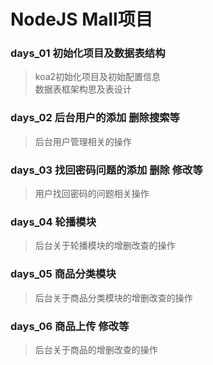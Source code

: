 # NodeJS Mall项目

### days_01 初始化项目及数据表结构
> koa2初始化项目及初始配置信息<br/>
> 数据表框架构思及表设计<br/>

### days_02 后台用户的添加  删除搜索等
> 后台用户管理相关的操作<br/>

### days_03 找回密码问题的添加 删除 修改等
> 用户找回密码的问题相关操作<br/>

### days_04 轮播模块
> 后台关于轮播模块的增删改查的操作<br/>

### days_05 商品分类模块
> 后台关于商品分类模块的增删改查的操作<br/>

### days_06 商品上传 修改等
> 后台关于商品的增删改查的操作<br/>